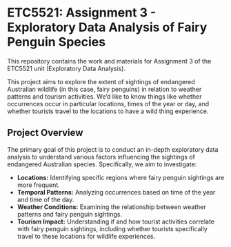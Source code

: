 # ETC5521: Assignment 3 - Exploratory Data Analysis of Fairy Penguin Species

This repository contains the work and materials for Assignment 3 of the ETC5521 unit (Exploratory Data Analysis). 

This project aims to explore the extent of sightings of endangered Australian wildlife (in this case, fairy penguins) in relation to weather patterns and tourism activities. We’d like to know things like whether occurrences occur in particular locations, times of the year or day, and whether tourists travel to the locations to have a wild thing experience.

## Project Overview
The primary goal of this project is to conduct an in-depth exploratory data analysis to understand various factors influencing the sightings of endangered Australian species. Specifically, we aim to investigate:
- **Locations:** Identifying specific regions where fairy penguin sightings are more frequent.
- **Temporal Patterns:** Analyzing occurrences based on time of the year and time of the day.
- **Weather Conditions:** Examining the relationship between weather patterns and fairy penguin sightings.
- **Tourism Impact:** Understanding if and how tourist activities correlate with fairy penguin sightings, including whether tourists specifically travel to these locations for wildlife experiences.

